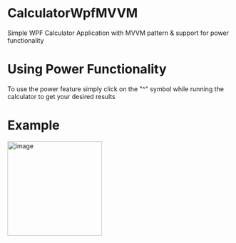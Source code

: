# CalculatorWpfMVVM
Simple WPF Calculator Application with MVVM pattern & support for power functionality

# Using Power Functionality
To use the power feature simply click on the "^" symbol while running the calculator to get your desired results

# Example
<img width="212" alt="image" src="https://github.com/riasat-mahbub/CalculatorWpfMVVM/assets/25975674/07f2ac05-cf80-43b3-849e-6e26b8769c19">
